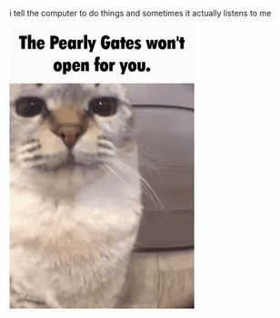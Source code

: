 i tell the computer to do things and sometimes it actually listens to me
<!--START_SECTION:update_image-->
<img src=https://raw.githubusercontent.com/sneakykestrel/sneakykestrel/main/.github/images/pearly-gates-cat.gif height="" width="" align=left alt=kitty />
<!--END_SECTION:update_image-->


